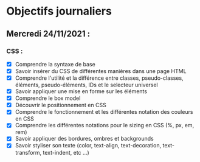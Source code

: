 # Objectifs journaliers

## Mercredi 24/11/2021 :


### CSS :

* [X] Comprendre la syntaxe de base
* [X] Savoir insérer du CSS de différentes manières dans une page HTML
* [X] Comprendre l'utilité et la différence entre classes, pseudo-classes, éléments, pseudo-éléments,  IDs et le selecteur universel
* [X] Savoir appliquer une mise en forme sur les éléments 
* [X] Comprendre le box model
* [X] Découvrir le positionnement en CSS
* [X] Comprendre le fonctionnement et les différentes notation des couleurs en CSS
* [X] Comprendre les différentes notations pour le sizing en CSS (%, px, em, rem)
* [X] Savoir appliquer des bordures, ombres et backgrounds
* [X] Savoir styliser son texte (color, text-align, text-decoration, text-transform, text-indent, etc …)
